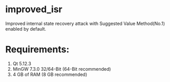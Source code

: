 # improved_isr
Improved internal state recovery attack with Suggested Value Method(No.1) enabled by default.

# Requirements:
<ol>
<li>Qt 5.12.3
<li>MinGW 7.3.0 32/64-Bit (64-Bit recommended)
<li>4 GB of RAM (8 GB recommended)
</ol>


